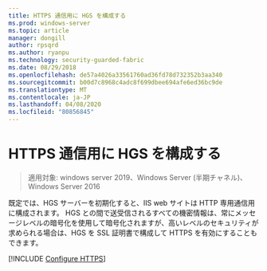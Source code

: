 ```yaml
---
title: HTTPS 通信用に HGS を構成する
ms.prod: windows-server
ms.topic: article
manager: dongill
author: rpsqrd
ms.author: ryanpu
ms.technology: security-guarded-fabric
ms.date: 08/29/2018
ms.openlocfilehash: de57a4026a33561760ad36fd78d732352b3aa340
ms.sourcegitcommit: b00d7c8968c4adc8f699dbee694afe6ed36bc9de
ms.translationtype: MT
ms.contentlocale: ja-JP
ms.lasthandoff: 04/08/2020
ms.locfileid: "80856845"
---
```

# <a name="configure-hgs-for-https-communications"></a>HTTPS 通信用に HGS を構成する

>適用対象: windows server 2019、Windows Server (半期チャネル)、Windows Server 2016

既定では、HGS サーバーを初期化すると、IIS web サイトは HTTP 専用通信用に構成されます。
HGS との間で送受信されるすべての機密情報は、常にメッセージレベルの暗号化を使用して暗号化されますが、高いレベルのセキュリティが求められる場合は、HGS を SSL 証明書で構成して HTTPS を有効にすることもできます。

[!INCLUDE [Configure HTTPS](../../../includes/configure-hgs-for-https.md)] 

